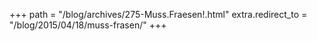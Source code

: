 +++
path = "/blog/archives/275-Muss.Fraesen!.html"
extra.redirect_to = "/blog/2015/04/18/muss-frasen/"
+++
